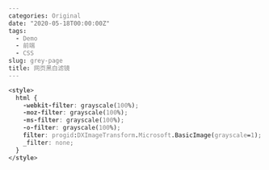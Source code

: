 ```yaml
---
categories: Original
date: "2020-05-18T00:00:00Z"
tags:
  - Demo
  - 前端
  - CSS
slug: grey-page
title: 网页黑白滤镜
---
```


<style> 
    html { 
        -webkit-filter: grayscale(100%); 
        -moz-filter: grayscale(100%); 
        -ms-filter: grayscale(100%); 
        -o-filter: grayscale(100%); 
        filter:progid:DXImageTransform.Microsoft.BasicImage(grayscale=1);  
        _filter:none; 
    } 
</style>

```html
<style>
  html {
    -webkit-filter: grayscale(100%);
    -moz-filter: grayscale(100%);
    -ms-filter: grayscale(100%);
    -o-filter: grayscale(100%);
    filter: progid:DXImageTransform.Microsoft.BasicImage(grayscale=1);
    _filter: none;
  }
</style>
```
